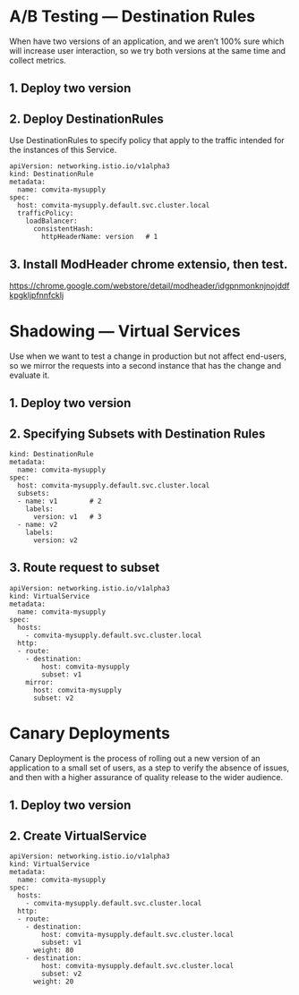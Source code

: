 # A/B Testing — Destination Rules
When have two versions of an application, and we aren’t 100% sure which will increase user interaction, so we try both versions at the same time and collect metrics.

## 1. Deploy two version

## 2. Deploy DestinationRules 
Use DestinationRules to specify policy that apply to the traffic intended for the instances of this Service.

    apiVersion: networking.istio.io/v1alpha3
    kind: DestinationRule
    metadata:
      name: comvita-mysupply
    spec:
      host: comvita-mysupply.default.svc.cluster.local
      trafficPolicy:
        loadBalancer:
          consistentHash:
            httpHeaderName: version   # 1
    
## 3. Install ModHeader chrome extensio, then test. 
https://chrome.google.com/webstore/detail/modheader/idgpnmonknjnojddfkpgkljpfnnfcklj 

# Shadowing — Virtual Services
Use when we want to test a change in production but not affect end-users, so we mirror the requests into a second instance that has the change and evaluate it.

## 1. Deploy two version

## 2. Specifying Subsets with Destination Rules

    kind: DestinationRule
    metadata:
      name: comvita-mysupply
    spec:
      host: comvita-mysupply.default.svc.cluster.local
      subsets:
      - name: v1        # 2
        labels:
          version: v1   # 3
      - name: v2
        labels:
          version: v2 

## 3. Route request to subset

    apiVersion: networking.istio.io/v1alpha3
    kind: VirtualService
    metadata:
      name: comvita-mysupply
    spec:
      hosts:
        - comvita-mysupply.default.svc.cluster.local          
      http:
      - route:
        - destination:
            host: comvita-mysupply 
            subset: v1      
        mirror:             
          host: comvita-mysupply  
          subset: v2

# Canary Deployments
Canary Deployment is the process of rolling out a new version of an application to a small set of users, as a step to verify the absence of issues, and then with a higher assurance of quality release to the wider audience.

## 1. Deploy two version

## 2. Create VirtualService

    apiVersion: networking.istio.io/v1alpha3
    kind: VirtualService
    metadata:
      name: comvita-mysupply
    spec:
      hosts:
        - comvita-mysupply.default.svc.cluster.local   
      http:
      - route: 
        - destination: 
            host: comvita-mysupply.default.svc.cluster.local
            subset: v1
          weight: 80       
        - destination: 
            host: comvita-mysupply.default.svc.cluster.local
            subset: v2
          weight: 20    

